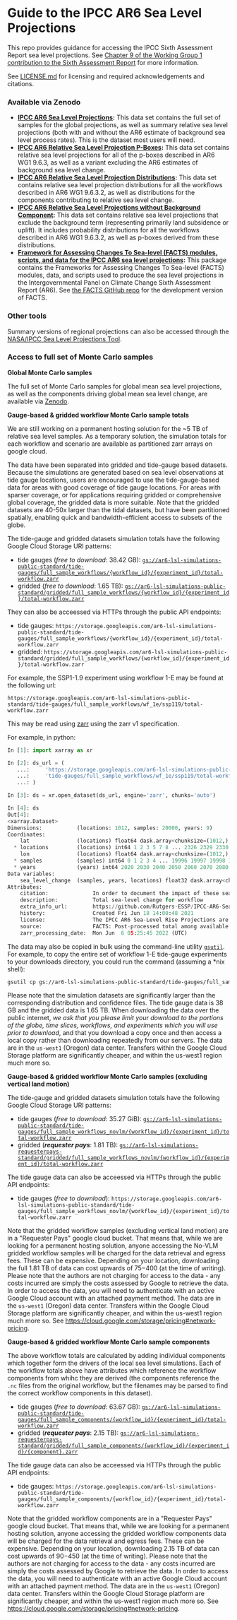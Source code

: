 # Guide to the IPCC AR6 Sea Level Projections

This repo provides guidance for accessing the IPCC Sixth Assessment Report sea level projections. See [Chapter 9 of the Working Group 1 contribution to the Sixth Assessment Report](https://www.ipcc.ch/report/ar6/wg1/downloads/report/IPCC_AR6_WGI_Chapter09.pdf) for more information.

See [LICENSE.md](LICENSE.md) for licensing and required acknowledgements and citations.

### Available via Zenodo

* **[IPCC AR6 Sea Level Projections](https://doi.org/10.5281/zenodo.5914709):** This data set contains the full set of samples for the global projections, as well as summary relative sea level projections (both with and without the AR6 estimate of background sea level process rates). This is the dataset most users will need.
* **[IPCC AR6 Relative Sea Level Projection P-Boxes](https://doi.org/10.5281/zenodo.5914918):** This data set contains relative sea level projections for all of the p-boxes described in AR6 WG1 9.6.3, as well as a variant excluding the AR6 estimates of background sea level change.
* **[IPCC AR6 Relative Sea Level Projection Distributions](https://doi.org/10.5281/zenodo.5914931):** This data set contains relative sea level projection distributions for all the workflows described in AR6 WG1 9.6.3.2, as well as distributions for the components contributing to relative sea level change.
* **[IPCC AR6 Relative Sea Level Projections without Background Component](https://doi.org/10.5281/zenodo.5967268):** This data set contains relative sea level projections that exclude the background term (representing primarily land subsidence or uplift). It includes probability distributions for all the workflows described in AR6 WG1 9.6.3.2, as well as p-boxes derived from these distributions.
* **[Framework for Assessing Changes To Sea-level (FACTS) modules, scripts, and data for the IPCC AR6 sea level projections](https://doi.org/10.5281/zenodo.6419953):** This package contains the Frameworks for Assessing Changes To Sea-level (FACTS) modules, data, and scripts used to produce the sea level projections in the Intergovernmental Panel on Climate Change Sixth Assessment Report (AR6). See [the FACTS GitHub repo](https://github.com/radical-collaboration/facts) for the development version of FACTS.

### Other tools

Summary versions of regional projections can also be accessed through the [NASA/IPCC Sea Level Projections Tool](https://sealevel.nasa.gov/ipcc-ar6-sea-level-projection-tool).

### Access to full set of Monte Carlo samples

**Global Monte Carlo samples**

The full set of Monte Carlo samples for global mean sea level projections, as well as the components driving global mean sea level change, are available via [Zenodo](https://doi.org/10.5281/zenodo.5914709).

**Gauge-based & gridded workflow Monte Carlo sample totals**

We are still working on a permanent hosting solution for the ~5 TB of relative sea level samples. As a temporary solution, the simulation totals for each workflow and scenario are available as partitioned zarr arrays on google cloud.

The data have been separated into gridded and tide-gauge based datasets. Because the simulations are generated based on sea level observations at tide gauge locations, users are encouraged to use the tide-gauge-based data for areas with good coverage of tide gauge locations. For areas with sparser coverage, or for applications requiring gridded or comprehensive global coverage, the gridded data is more suitable. Note that the gridded datasets are 40-50x larger than the tidal datasets, but have been partitioned spatially, enabling quick and bandwidth-efficient access to subsets of the globe.

The tide-gauge and gridded datasets simulation totals have the following Google Cloud Storage URI patterns:
* tide gauges (*free to download*: 38.42 GB):  [`gs://ar6-lsl-simulations-public-standard/tide-gauges/full_sample_workflows/{workflow_id}/{experiment_id}/total-workflow.zarr`](https://console.cloud.google.com/storage/browser/ar6-lsl-simulations-public-standard/tide-gauges/full_sample_workflows)
* gridded (*free to download*: 1.65 TB):  [`gs://ar6-lsl-simulations-public-standard/gridded/full_sample_workflows/{workflow_id}/{experiment_id}/total-workflow.zarr`](https://console.cloud.google.com/storage/browser/ar6-lsl-simulations-public-standard/gridded/full_sample_workflows)

They can also be acceessed via HTTPs through the public API endpoints:
* tide gauges: `https://storage.googleapis.com/ar6-lsl-simulations-public-standard/tide-gauges/full_sample_workflows/{workflow_id}/{experiment_id}/total-workflow.zarr`
* gridded: `https://storage.googleapis.com/ar6-lsl-simulations-public-standard/gridded/full_sample_workflows/{workflow_id}/{experiment_id}/total-workflow.zarr`

For example, the SSP1-1.9 experiment using workflow 1-E may be found at the following url:

```
https://storage.googleapis.com/ar6-lsl-simulations-public-standard/tide-gauges/full_sample_workflows/wf_1e/ssp119/total-workflow.zarr
``` 

This may be read using [zarr](https://zarr.dev/) using the zarr v1 specification.

For example, in python:

```python
In [1]: import xarray as xr

In [2]: ds_url = (
   ...:     'https://storage.googleapis.com/ar6-lsl-simulations-public-standard/'
   ...:     'tide-gauges/full_sample_workflows/wf_1e/ssp119/total-workflow.zarr'
   ...: )

In [3]: ds = xr.open_dataset(ds_url, engine='zarr', chunks='auto')

In [4]: ds
Out[4]:
<xarray.Dataset>
Dimensions:           (locations: 1012, samples: 20000, years: 9)
Coordinates:
    lat               (locations) float64 dask.array<chunksize=(1012,), meta=np.ndarray>
  * locations         (locations) int64 1 2 3 5 7 8 ... 2326 2329 2330 2356 2358
    lon               (locations) float64 dask.array<chunksize=(1012,), meta=np.ndarray>
  * samples           (samples) int64 0 1 2 3 4 ... 19996 19997 19998 19999
  * years             (years) int64 2020 2030 2040 2050 2060 2070 2080 2090 2100
Data variables:
    sea_level_change  (samples, years, locations) float32 dask.array<chunksize=(5000, 5, 1012), meta=np.ndarray>
Attributes:
    citation:              In order to document the impact of these sea-level...
    description:           Total sea-level change for workflow
    extra_info_url:        https://github.com/Rutgers-ESSP/IPCC-AR6-Sea-Level...
    history:               Created Fri Jun 18 14:00:48 2021
    license:               The IPCC AR6 Sea-Level Rise Projections are licens...
    source:                FACTS: Post-processed total among available contri...
    zarr_processing_date:  Mon Jun  6 05:25:45 2022 (UTC)
```

The data may also be copied in bulk using the command-line utility [`gsutil`](https://cloud.google.com/storage/docs/gsutil_install). For example, to copy the entire set of workflow 1-E tide-gauge experiments to your downloads directory, you could run the command (assuming a \*nix shell):

```bash
gsutil cp gs://ar6-lsl-simulations-public-standard/tide-gauges/full_sample_workflows/wf_1e ~/Downloads/
```

Please note that the simulation datasets are significantly larger than the corresponding distribution and confidence files. The tide gauge data is 38 GB and the gridded data is 1.65 TB. When downloading the data over the public internet, *we ask that you please limit your download to the portions of the globe, time slices, workflows, and experiments which you will use prior to download*, and that you download a copy once and then access a local copy rather than downloading repeatedly from our servers. The data are in the `us-west1` (Oregon) data center. Transfers within the Google Cloud Storage platform are significantly cheaper, and within the us-west1 region much more so.

**Gauge-based & gridded workflow Monte Carlo samples (excluding vertical land motion)**

The tide-gauge and gridded datasets simulation totals have the following Google Cloud Storage URI patterns:
* tide gauges (*free to download*: 35.27 GiB): [`gs://ar6-lsl-simulations-public-standard/tide-gauges/full_sample_workflows_novlm/{workflow_id}/{experiment_id}/total-workflow.zarr`](https://console.cloud.google.com/storage/browser/ar6-lsl-simulations-public-standard/tide-gauges/full_sample_workflows_novlm)
* gridded (***requester pays***: 1.81 TB): [`gs://ar6-lsl-simulations-requesterpays-standard/gridded/full_sample_workflows_novlm/{workflow_id}/{experiment_id}/total-workflow.zarr`](https://console.cloud.google.com/storage/browser/ar6-lsl-simulations-requesterpays-standard/gridded/full_sample_workflows_novlm)

The tide gauge data can also be acceessed via HTTPs through the public API endpoints:
* tide gauges (*free to download*): `https://storage.googleapis.com/ar6-lsl-simulations-public-standard/tide-gauges/full_sample_workflows_novlm/{workflow_id}/{experiment_id}/total-workflow.zarr`

Note that the gridded workflow samples (excluding vertical land motion) are in a "Requester Pays" google cloud bucket. That means that, while we are looking for a permanent hosting solution, anyone accessing the No-VLM gridded workflow samples will be charged for the data retrieval and egress fees. These can be expensive. Depending on your location, downloading the full 1.81 TB of data can cost upwards of $75-$400 (at the time of writing). Please note that the authors are not charging for access to the data - any costs incurred are simply the costs assessed by Google to retrieve the data. In order to access the data, you will need to authenticate with an active Google Cloud account with an attached payment method. The data are in the `us-west1` (Oregon) data center. Transfers within the Google Cloud Storage platform are significantly cheaper, and within the us-west1 region much more so. See https://cloud.google.com/storage/pricing#network-pricing.

**Gauge-based & gridded workflow Monte Carlo sample components**

The above workflow totals are calculated by adding individual components which together form the drivers of the local sea level simulations. Each of the workflow totals above have attributes which reference the workflow components from whihc they are derived (the components reference the `.nc` files from the original workflow, but the filenames may be parsed to find the correct workflow components in this dataset).

* tide gauges (*free to download*: 63.67 GB): [`gs://ar6-lsl-simulations-public-standard/tide-gauges/full_sample_components/{workflow_id}/{experiment_id}/total-workflow.zarr`](https://console.cloud.google.com/storage/browser/ar6-lsl-simulations-public-standard/tide-gauges/full_sample_components)
* gridded (***requester pays***: 2.15 TB): [`gs://ar6-lsl-simulations-requesterpays-standard/gridded/full_sample_components/{workflow_id}/{experiment_id}/{component}.zarr`](https://console.cloud.google.com/storage/browser/ar6-lsl-simulations-requesterpays-standard/gridded/full_sample_components)

The tide gauge data can also be acceessed via HTTPs through the public API endpoints:
* tide gauges: `https://storage.googleapis.com/ar6-lsl-simulations-public-standard/tide-gauges/full_sample_components/{workflow_id}/{experiment_id}/total-workflow.zarr`

Note that the gridded workflow components are in a "Requester Pays" google cloud bucket. That means that, while we are looking for a permanent hosting solution, anyone accessing the gridded workflow components data will be charged for the data retrieval and egress fees. These can be expensive. Depending on your location, downloading 2.15 TB of data can cost upwards of $90-$450 (at the time of writing). Please note that the authors are not charging for access to the data - any costs incurred are simply the costs assessed by Google to retrieve the data. In order to access the data, you will need to authenticate with an active Google Cloud account with an attached payment method. The data are in the `us-west1` (Oregon) data center. Transfers within the Google Cloud Storage platform are significantly cheaper, and within the us-west1 region much more so. See https://cloud.google.com/storage/pricing#network-pricing.
